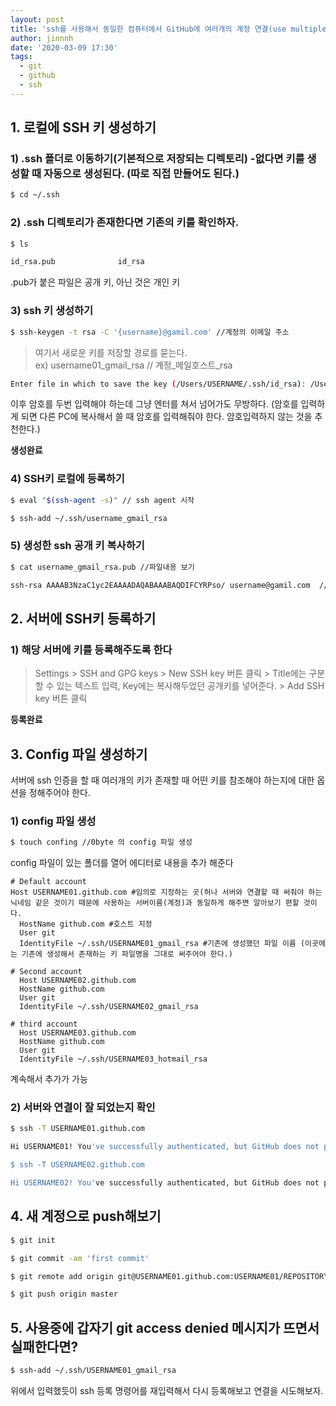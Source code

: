 ```yaml
---
layout: post
title: 'ssh를 사용해서 동일한 컴퓨터에서 GitHub에 여러개의 계정 연결(use multiple ssh-keys for different accounts)'
author: jinnnh
date: '2020-03-09 17:30'
tags:
  - git
  - github
  - ssh
---
```


## 1. 로컬에 SSH 키 생성하기

### 1) .ssh 폴더로 이동하기(기본적으로 저장되는 디렉토리) -없다면 키를 생성할 때 자동으로 생성된다. (따로 직접 만들어도 된다.)

```bash
$ cd ~/.ssh
```

### 2) .ssh 디렉토리가 존재한다면 기존의 키를 확인하자.


```bash
$ ls

id_rsa.pub				id_rsa
```
.pub가 붙은 파일은 공개 키, 아닌 것은 개인 키


### 3) ssh 키 생성하기

```bash
$ ssh-keygen -t rsa -C '{username}@gamil.com' //계정의 이메일 주소
```
> 여기서 새로운 키를 저장할 경로를 묻는다.<br>
> ex) username01_gmail_rsa // 계정_메일호스트_rsa

```bash
Enter file in which to save the key (/Users/USERNAME/.ssh/id_rsa): /Users/USERNAME/.ssh/username_gmail_rsa
```

이후 암호를 두번 입력해야 하는데 그냥 엔터를 쳐서 넘어가도 무방하다. (암호를 입력하게 되면 다른 PC에 복사해서 쓸 때 암호를 입력해줘야 한다. 암호입력하지 않는 것을 추천한다.)

**생성완료**

### 4) SSH키 로컬에 등록하기

```bash
$ eval "$(ssh-agent -s)" // ssh agent 시작

$ ssh-add ~/.ssh/username_gmail_rsa
```

### 5) 생성한 ssh 공개 키 복사하기

```bash
$ cat username_gmail_rsa.pub //파일내용 보기

ssh-rsa AAAAB3NzaC1yc2EAAAADAQABAAABAQDIFCYRPso/ username@gamil.com  //이부분 복사 (실제로는 굉장히 길다)
```

## 2. 서버에 SSH키 등록하기

### 1) 해당 서버에 키를 등록해주도록 한다

> Settings > SSH and GPG keys > New SSH key 버튼 클릭 > Title에는 구분할 수 있는 텍스트 입력, Key에는 복사해두었던 공개키를 넣어준다. > Add SSH key 버튼 클릭

**등록완료**

## 3. Config 파일 생성하기

서버에 ssh 인증을 할 때 여러개의 키가 존재할 때 어떤 키를 참조해야 하는지에 대한 옵션을 정해주어야 한다.

### 1) config 파일 생성

```bash
$ touch confing //0byte 의 config 파일 생성
```

config 파일이 있는 폴더를 열어 에디터로 내용을 추가 해준다


```
# Default account
Host USERNAME01.github.com #임의로 지정하는 곳(허나 서버와 연결할 때 써줘야 하는 닉네임 같은 것이기 때문에 사용하는 서버이름(계정)과 동일하게 해주면 알아보기 편할 것이다.
  HostName github.com #호스트 지정
  User git
  IdentityFile ~/.ssh/USERNAME01_gmail_rsa #기존에 생성했던 파일 이름 (이곳에는 기존에 생성해서 존재하는 키 파일명을 그대로 써주어야 한다.)

# Second account
  Host USERNAME02.github.com
  HostName github.com
  User git
  IdentityFile ~/.ssh/USERNAME02_gmail_rsa

# third account
  Host USERNAME03.github.com
  HostName github.com
  User git
  IdentityFile ~/.ssh/USERNAME03_hotmail_rsa
```

계속해서 추가가 가능

### 2) 서버와 연결이 잘 되었는지 확인

```bash
$ ssh -T USERNAME01.github.com

Hi USERNAME01! You've successfully authenticated, but GitHub does not provide shell access.

$ ssh -T USERNAME02.github.com

Hi USERNAME02! You've successfully authenticated, but GitHub does not provide shell access.
```

## 4. 새 계정으로 push해보기

```bash
$ git init

$ git commit -am 'first commit'

$ git remote add origin git@USERNAME01.github.com:USERNAME01/REPOSITORY.git

$ git push origin master
```

## 5. 사용중에 갑자기 git access denied 메시지가 뜨면서 실패한다면?

```bash
$ ssh-add ~/.ssh/USERNAME01_gmail_rsa
```

위에서 입력했듯이 ssh 등록 명령어를 재입력해서 다시 등록해보고 연결을 시도해보자.